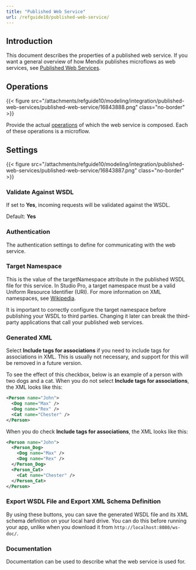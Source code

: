 ```yaml
---
title: "Published Web Service"
url: /refguide10/published-web-service/
---
```


## Introduction

This document describes the properties of a published web service. If you want a general overview of how Mendix publishes microflows as web services, see [Published Web Services](/refguide10/published-web-services/).

## Operations

{{< figure src="/attachments/refguide10/modeling/integration/published-web-services/published-web-service/16843888.png" class="no-border" >}}

Provide the actual [operations](/refguide10/operations/) of which the web service is composed. Each of these operations is a microflow.

## Settings

{{< figure src="/attachments/refguide10/modeling/integration/published-web-services/published-web-service/16843887.png" class="no-border" >}}

### Validate Against WSDL

If set to **Yes**, incoming requests will be validated against the WSDL.

Default: **Yes**

### Authentication

The authentication settings to define for communicating with the web service.

### Target Namespace

This is the value of the targetNamespace attribute in the published WSDL file for this service. In Studio Pro, a target namespace must be a valid Uniform Resource Identifier (URI). For more information on XML namespaces, see [Wikipedia](https://en.wikipedia.org/wiki/XML_namespace).

It is important to correctly configure the target namespace before publishing your WSDL to third parties. Changing it later can break the third-party applications that call your published web services.

### Generated XML

Select **Include tags for associations** if you need to include tags for associations in XML. This is usually not necessary, and support for this will be removed in a future version.

To see the effect of this checkbox, below is an example of a person with two dogs and a cat. When you do not select **Include tags for associations**, the XML looks like this:

```xml
<Person name="John">
  <Dog name="Max" />
  <Dog name="Rex" />
  <Cat name="Chester" />
</Person>
```

When you do check **Include tags for associations**, the XML looks like this:

```xml
<Person name="John">
  <Person_Dog>
    <Dog name="Max" />
    <Dog name="Rex" />
  </Person_Dog>
  <Person_Cat>
    <Cat name="Chester" />
  </Person_Cat> 
</Person>
```

### Export WSDL File and Export XML Schema Definition

By using these buttons, you can save the generated WSDL file and its XML schema definition on your local hard drive. You can do this before running your app, unlike when you download it from `http://localhost:8080/ws-doc/`.

### Documentation

Documentation can be used to describe what the web service is used for.
